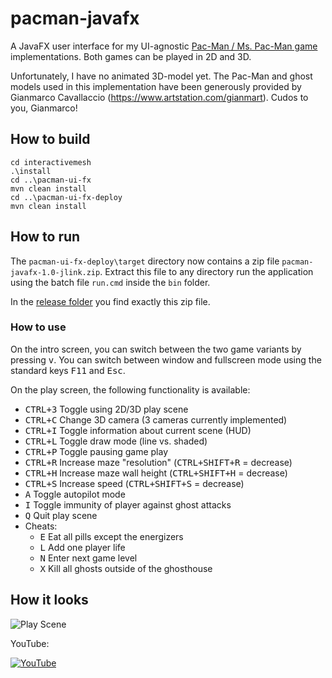 # pacman-javafx

A JavaFX user interface for my UI-agnostic [Pac-Man / Ms. Pac-Man game](https://github.com/armin-reichert/pacman-basic) implementations. Both games can be played in 2D and 3D.

Unfortunately, I have no animated 3D-model yet. The Pac-Man and ghost models used in this implementation have been generously provided by Gianmarco Cavallaccio (https://www.artstation.com/gianmart). Cudos to you, Gianmarco! 


## How to build
```
cd interactivemesh
.\install
cd ..\pacman-ui-fx
mvn clean install
cd ..\pacman-ui-fx-deploy
mvn clean install
```

## How to run

The `pacman-ui-fx-deploy\target` directory now contains a zip file `pacman-javafx-1.0-jlink.zip`. Extract this file to any directory run the application using the batch file `run.cmd` inside the `bin` folder.  

In the [release folder](https://github.com/armin-reichert/pacman-javafx/releases) you find exactly this zip file.

### How to use

On the intro screen, you can switch between the two game variants by pressing <kbd>v</kbd>. You can switch between window and fullscreen mode using the standard keys <kbd>F11</kbd> and <kbd>Esc</kbd>.

On the play screen, the following functionality is available:
- <kbd>CTRL+3</kbd> Toggle using 2D/3D play scene
- <kbd>CTRL+C</kbd> Change 3D camera (3 cameras currently implemented)
- <kbd>CTRL+I</kbd> Toggle information about current scene (HUD)
- <kbd>CTRL+L</kbd> Toggle draw mode (line vs. shaded)
- <kbd>CTRL+P</kbd> Toggle pausing game play
- <kbd>CTRL+R</kbd> Increase maze "resolution" (<kbd>CTRL+SHIFT+R</kbd> = decrease)
- <kbd>CTRL+H</kbd> Increase maze wall height (<kbd>CTRL+SHIFT+H</kbd> = decrease)
- <kbd>CTRL+S</kbd> Increase speed (<kbd>CTRL+SHIFT+S</kbd> = decrease)
- <kbd>A</kbd> Toggle autopilot mode
- <kbd>I</kbd> Toggle immunity of player against ghost attacks
- <kbd>Q</kbd> Quit play scene
- Cheats:
  - <kbd>E</kbd> Eat all pills except the energizers
  - <kbd>L</kbd> Add one player life
  - <kbd>N</kbd> Enter next game level
  - <kbd>X</kbd> Kill all ghosts outside of the ghosthouse 

## How it looks

![Play Scene](https://github.com/armin-reichert/pacman-javafx/blob/main/pacman-ui-fx/doc/playscene3D.png)

YouTube:

[![YouTube](https://github.com/armin-reichert/pacman-javafx/blob/main/pacman-ui-fx/doc/thumbnail.jpg)](https://youtu.be/t529vDUtCT0)
